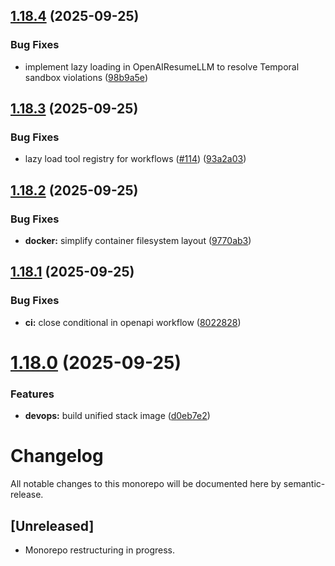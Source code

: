 ## [1.18.4](https://github.com/yamshy/resume-assistant/compare/v1.18.3...v1.18.4) (2025-09-25)


### Bug Fixes

* implement lazy loading in OpenAIResumeLLM to resolve Temporal sandbox violations ([98b9a5e](https://github.com/yamshy/resume-assistant/commit/98b9a5e4e3c6f79a3d0c860146e9567c71aa7102))

## [1.18.3](https://github.com/yamshy/resume-assistant/compare/v1.18.2...v1.18.3) (2025-09-25)


### Bug Fixes

* lazy load tool registry for workflows ([#114](https://github.com/yamshy/resume-assistant/issues/114)) ([93a2a03](https://github.com/yamshy/resume-assistant/commit/93a2a03a1945533ab8bac3cb4003aaff374926bc))

## [1.18.2](https://github.com/yamshy/resume-assistant/compare/v1.18.1...v1.18.2) (2025-09-25)


### Bug Fixes

* **docker:** simplify container filesystem layout ([9770ab3](https://github.com/yamshy/resume-assistant/commit/9770ab301d72c3953a983d1c1f5b01f94801081f))

## [1.18.1](https://github.com/yamshy/resume-assistant/compare/v1.18.0...v1.18.1) (2025-09-25)


### Bug Fixes

* **ci:** close conditional in openapi workflow ([8022828](https://github.com/yamshy/resume-assistant/commit/80228287623ee89700811bc76e97bfc8eaaee543))

# [1.18.0](https://github.com/yamshy/resume-assistant/compare/v1.17.0...v1.18.0) (2025-09-25)


### Features

* **devops:** build unified stack image ([d0eb7e2](https://github.com/yamshy/resume-assistant/commit/d0eb7e266fa296ffdc70908bea99970f55846858))

# Changelog

All notable changes to this monorepo will be documented here by semantic-release.

## [Unreleased]
- Monorepo restructuring in progress.
